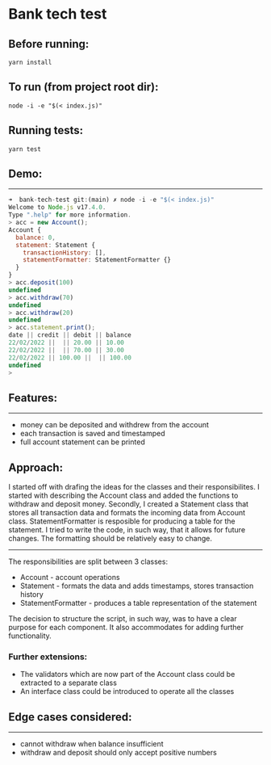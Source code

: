 # Bank tech test

## Before running:

```
yarn install
```

## To run (from project root dir):


```
node -i -e "$(< index.js)"
```

## Running tests:


```
yarn test
```

## Demo:

---

```js
➜  bank-tech-test git:(main) ✗ node -i -e "$(< index.js)"
Welcome to Node.js v17.4.0.
Type ".help" for more information.
> acc = new Account();
Account {
  balance: 0,
  statement: Statement {
    transactionHistory: [],
    statementFormatter: StatementFormatter {}
  }
}
> acc.deposit(100)
undefined
> acc.withdraw(70)
undefined
> acc.withdraw(20)
undefined
> acc.statement.print();
date || credit || debit || balance
22/02/2022 ||  || 20.00 || 10.00
22/02/2022 ||  || 70.00 || 30.00
22/02/2022 || 100.00 ||  || 100.00
undefined
>
```

## Features:

---

- money can be deposited and withdrew from the account
- each transaction is saved and timestamped
- full account statement can be printed

## Approach:

I started off with drafing the ideas for the classes and their responsibilites. I started with describing the Account class and added the functions to withdraw and deposit money. Secondly, I created a Statement class that stores all transaction data and formats the incoming data from Account class. StatementFormatter is resposible for producing a table for the statement. I tried to write the code, in such way, that it allows for future changes. The formatting should be relatively easy to change.

---

The responsibilities are split between 3 classes:

- Account - account operations
- Statement - formats the data and adds timestamps, stores transaction history
- StatementFormatter - produces a table representation of the statement

The decision to structure the script, in such way, was to have a clear purpose for each component. It also accommodates for adding further functionality. 

### Further extensions:
- The validators which are now part of the Account class could be extracted to a separate class
- An interface class could be introduced to operate all the classes 

## Edge cases considered:

---

- cannot withdraw when balance insufficient
- withdraw and deposit should only accept positive numbers
